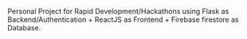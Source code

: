 Personal Project for Rapid Development/Hackathons using Flask as Backend/Authentication + ReactJS as Frontend + Firebase firestore as Database. 
